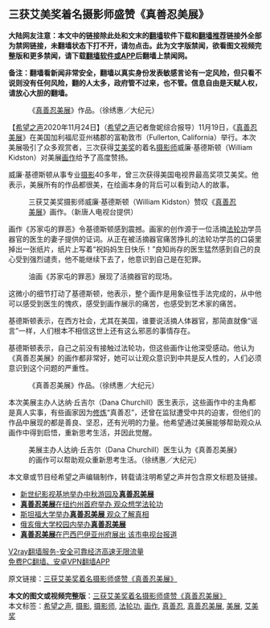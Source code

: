  <h2>三获艾美奖着名摄影师盛赞《真善忍美展》</h2> <p class="notice"><b>大陆网友注意：本文中的链接除此处和文末的<a href="https://github.com/bannedbook/fanqiang" >翻墙</a>软件下载和<a href="https://github.com/killgcd/justmysocks/blob/master/README.md">翻墙推荐</a>链接外全部为禁网链接，未翻墙状态下打不开，请勿点击。此为文字版禁闻，欲看图文视频完整版和更多禁闻，请下载<a href="https://github.com/bannedbook/fanqiang">翻墙软件或APP</a>后翻墙上禁闻网。</p><p>备注：翻墙看新闻非常安全，翻墙以真实身份发表敏感言论有一定风险，但只看不说则没有任何风险，翻的人太多，政府管不过来，也不管。信息自由是天赋人权，请放心大胆的翻墙。</b></p>  <div class="entry"> <figure><figcaption>《<a href="https://www.bannedbook.org/bnews/tag/%E7%9C%9F%E5%96%84%E5%BF%8D/" class="st_tag internal_tag" rel="tag" title="标签 真善忍 下的日志">真善忍</a><a href="https://www.bannedbook.org/bnews/tag/%E7%BE%8E%E5%B1%95/" class="st_tag internal_tag" rel="tag" title="标签 美展 下的日志">美展</a>》作品。（徐绣惠／大纪元）</figcaption></figure> <p>【<span class='wp_keywordlink_affiliate'><a href="https://www.soundofhope.org" title="希望之声" target="_blank">希望之声</a></span>2020年11月24日】（<a href="https://www.bannedbook.org/bnews/tag/%e5%b8%8c%e6%9c%9b%e4%b9%8b%e5%a3%b0/" class="st_tag internal_tag" rel="tag" title="标签 希望之声 下的日志">希望之声</a>记者詹妮综合报导）11月19日，《<span class='wp_keywordlink'><a href="https://www.bannedbook.org/forum2/topic1644.html" title="正见网《真善忍国际美术巡回展览》" target="_blank">真善忍美展</a></span>》在美国加利福尼亚州橘郡的富勒敦市（Fullerton, California）举行。本次美展吸引了众多观赏者，三次获得<a href="https://www.bannedbook.org/bnews/tag/%E8%89%BE%E7%BE%8E%E5%A5%96/" class="st_tag internal_tag" rel="tag" title="标签 艾美奖 下的日志">艾美奖</a>的着名<a href="https://www.bannedbook.org/bnews/tag/%e6%91%84%e5%bd%b1%e5%b8%88/" class="st_tag internal_tag" rel="tag" title="标签 摄影师 下的日志">摄影师</a>威廉‧基德斯顿（William Kidston）对美展<a href="https://www.bannedbook.org/bnews/tag/%E7%94%BB%E4%BD%9C/" class="st_tag internal_tag" rel="tag" title="标签 画作 下的日志">画作</a>给予了高度赞扬。</p> <p>威廉‧基德斯顿从事专业<a href="https://www.bannedbook.org/bnews/tag/%e6%91%84%e5%bd%b1/" class="st_tag internal_tag" rel="tag" title="标签 摄影 下的日志">摄影</a>40多年，曾三次获得美国电视界最高奖项艾美奖。他表示，美展所有的作品都很美，在绘画本身的背后可以看到动人的故事。</p>  <figure><figcaption>三获艾美奖摄影师威廉‧基德斯顿（William Kidston）赞叹《<a href="https://www.bannedbook.org/bnews/tag/%E7%9C%9F%E5%96%84%E5%BF%8D%E7%BE%8E%E5%B1%95/" class="st_tag internal_tag" rel="tag" title="标签 真善忍美展 下的日志">真善忍美展</a>》画作。（新唐人电视台提供）</figcaption></figure> <p>画作《苏家屯的罪恶》令基德斯顿感到震撼。画家的创作源于一位活摘<a href="https://www.bannedbook.org/bnews/tag/%e6%b3%95%e8%bd%ae%e5%8a%9f/" class="st_tag internal_tag" rel="tag" title="标签 法轮功 下的日志">法轮功</a>学员器官的医生的妻子提供的证词。从正在被活摘器官痛苦挣扎的法轮功学员的口袋里掉出一张纸片，纸片上写着“祝妈妈生日快乐！”良知尚存的医生猛然感到自己的良心受到强烈谴责，他不能继续下去了，他意识到自己是在犯罪。</p> <figure><figcaption>油画《苏家屯的罪恶》展现了活摘器官的现场。</figcaption></figure> <p>这微小的细节打动了基德斯顿，他表示，整个画作是用象征性手法完成的，从中他可以感受到医生的愧疚，感受到画作展示的痛苦，也感受到艺术家的痛苦。</p>  <p>基德斯顿表示，在西方社会，尤其在美国，谁要说活摘人体器官，那简直就像“谣言”一样，人们根本不相信这世上还有这么邪恶的事情存在。</p> <p>基德斯顿表示，自己之前没有接触过法轮功，但这些画作让他深受感动。他认为《真善忍美展》的画作都非常好，她可以让观众意识到中共是反人性的，人们必须意识到这个问题的严重性。</p>  <figure><figcaption>《真善忍美展》作品。（徐绣惠／大纪元）</figcaption></figure> <p>本次美展主办人达纳‧丘吉尔（Dana Churchill）医生表示，这些画作中的主角都是真人实事，有些画家因为<span class='wp_keywordlink'><a href="https://www.qi-gong.me/" title="气功修炼网" target="_blank">修炼</a></span>“真善忍”，还曾在监狱遭受中共的迫害，但他们的作品中展现的都是善良、坚忍，还有光明的力量。他希望通过美展能够帮助观众从画作中得到启悟，重新思考生活，并因此觉醒。</p> <figure><figcaption>美展主办人达纳‧丘吉尔（Dana Churchill）医生认为《真善忍美展》的画作可以帮助观众重新思考生活。（徐绣惠／大纪元）</figcaption></figure> <p>本文章或节目经希望之声编辑制作，转载请注明希望之声并包含原文标题及链接。</p>  <ul class='op-related-articles' title='相关阅读'> <li><a href='https://www.bannedbook.org/bnews/bannedvideo/20200930/1405428.html' target='_blank'>新世纪影视基地举办中秋游园及<b>真善忍美展</b></a></li> <li><a href='https://www.bannedbook.org/bnews/health/20200111/1257276.html' target='_blank'><b>真善忍美展</b>在纽约州首府举办 观众想学法轮功</a></li> <li><a href='https://www.bannedbook.org/bnews/wenxue/20191127/1230257.html' target='_blank'>斯坦福大学举办<b>真善忍美展</b> 观众了解真相</a></li> <li><a href='https://www.bannedbook.org/bnews/wenxue/20191108/1219908.html' target='_blank'>俄亥俄大学校园内举办<b>真善忍美展</b></a></li> <li><a href='https://www.bannedbook.org/bnews/wenxue/20191105/1218312.html' target='_blank'><b>真善忍美展</b>在巴西巴伊亚州府展出 该市电视台报道</a></li> </ul> <p class="texttj"> <a href="https://www.bannedbook.org/forum23/topic22702.html" target="_blank">V2ray翻墙服务-安全可靠经济高速无限流量</a><br/> <a href="https://github.com/bannedbook/fanqiang/wiki/%E7%A6%81%E9%97%BB%E7%BD%91%E5%AE%89%E5%8D%93%E7%BF%BB%E5%A2%99%E6%96%B0%E9%97%BBAPP" target="_blank">免费PC翻墙、安卓VPN翻墙APP</a></p><p>原文链接：<a class="src_link"  href="https://www.soundofhope.org/post/446461" target="_blank">三获艾美奖着名摄影师盛赞《真善忍美展》</a></p><a name='sharetosocial'></a>       <div><b>本文的图文或视频完整版</b>：<a href='https://www.bannedbook.org/bnews/comments/20201125/1436593.html'>三获艾美奖着名摄影师盛赞《真善忍美展》</a></div>  </div><!--END ENTRY--> <div class="postfooter"> <div>本文标签：<a href="https://www.bannedbook.org/bnews/tag/%e5%b8%8c%e6%9c%9b%e4%b9%8b%e5%a3%b0/" rel="tag">希望之声</a>, <a href="https://www.bannedbook.org/bnews/tag/%e6%91%84%e5%bd%b1/" rel="tag">摄影</a>, <a href="https://www.bannedbook.org/bnews/tag/%e6%91%84%e5%bd%b1%e5%b8%88/" rel="tag">摄影师</a>, <a href="https://www.bannedbook.org/bnews/tag/%e6%b3%95%e8%bd%ae%e5%8a%9f/" rel="tag">法轮功</a>, <a href="https://www.bannedbook.org/bnews/tag/%E7%94%BB%E4%BD%9C/" rel="tag">画作</a>, <a href="https://www.bannedbook.org/bnews/tag/%E7%9C%9F%E5%96%84%E5%BF%8D/" rel="tag">真善忍</a>, <a href="https://www.bannedbook.org/bnews/tag/%E7%9C%9F%E5%96%84%E5%BF%8D%E7%BE%8E%E5%B1%95/" rel="tag">真善忍美展</a>, <a href="https://www.bannedbook.org/bnews/tag/%E7%BE%8E%E5%B1%95/" rel="tag">美展</a>, <a href="https://www.bannedbook.org/bnews/tag/%E8%89%BE%E7%BE%8E%E5%A5%96/" rel="tag">艾美奖</a></div>  </div><!--END POSTFOOTER--> 